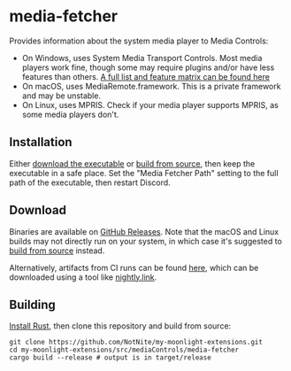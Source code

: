 # media-fetcher

Provides information about the system media player to Media Controls:

- On Windows, uses System Media Transport Controls. Most media players work fine, though some may require plugins and/or have less features than others. [A full list and feature matrix can be found here](https://github.com/ModernFlyouts-Community/ModernFlyouts/blob/main/docs/GSMTC-Support-And-Popular-Apps.md)
- On macOS, uses MediaRemote.framework. This is a private framework and may be unstable.
- On Linux, uses MPRIS. Check if your media player supports MPRIS, as some media players don't.

## Installation

Either [download the executable](#download) or [build from source](#building), then keep the executable in a safe place. Set the "Media Fetcher Path" setting to the full path of the executable, then restart Discord.

## Download

Binaries are available on [GitHub Releases](https://github.com/NotNite/my-moonlight-extensions/releases/tag/media-fetcher-releases). Note that the macOS and Linux builds may not directly run on your system, in which case it's suggested to [build from source](#building) instead.

Alternatively, artifacts from CI runs can be found [here](https://github.com/NotNite/my-moonlight-extensions/actions/workflows/media-fetcher.yml), which can be downloaded using a tool like [nightly.link](https://nightly.link/).

## Building

[Install Rust](https://www.rust-lang.org/tools/install), then clone this repository and build from source:

```shell
git clone https://github.com/NotNite/my-moonlight-extensions.git
cd my-moonlight-extensions/src/mediaControls/media-fetcher
cargo build --release # output is in target/release
```
